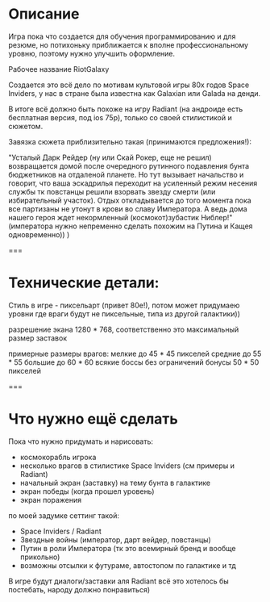 # Описание  

Игра пока что создается для обучения программированию и для резюме, но потихоньку приближается к вполне профессиональному уровню, поэтому нужно улучшить оформление.

Рабочее название RiotGalaxy

Создается это всё дело по мотивам культовой игры 80х годов Space Inviders, у нас в стране была известна как Galaxian или Galada на денди.

В итоге всё должно быть похоже на игру Radiant (на андроиде есть бесплатная версия, под ios 75р), только со своей стилистикой и сюжетом.

Завязка сюжета приблизительно такая (принимаются предложения!):

"Усталый Дарк Рейдер (ну или Скай Рокер, еще не решил) возвращается домой после очередного рутинного подавления бунта бюджетников на отдаленой планете.
  Но тут вызывает начальство и говорит, что ваша эскадрилья переходит на усиленный режим несения службы тк повстанцы решили взорвать звезду смерти 
  (или избирательный участок).
  Отдых откладывается до того момента пока все партизаны не утонут в крови во славу Императора. А ведь дома нашего героя ждет некормленный 
  (космокот)зубастик Ниблер!"
  (императора нужно непременно сделать похожим на Путина и Кащея одновременно)) )

===
# Технические детали:

Стиль в игре - пиксельарт (привет 80е!), потом может придумаею уровни где враги будут не пиксельные, типа из другой галактики))

разрешение экана 1280 * 768, соответственно это максимальный размер заставок

примерные размеры  врагов: 
мелкие до 45 * 45 пикселей
средние до 55 * 55
большие до 60 * 60
всякие боссы без ограничений
бонусы 50 * 50 пикселей


===
# Что нужно ещё сделать
Пока что нужно придумать и нарисовать:
- космокорабль игрока
- несколько врагов в стилистике Space Inviders (см примеры и Radiant)
- начальный экран (заставку) на тему бунта в галактике
- экран победы (когда прошел уровень)
- экран поражения

по моей задумке сеттинг такой:
- Space Inviders / Radiant
- Звездные войны (император, дарт вейдер, повстанцы)
- Путин в роли Императора (тк это всемирный бренд и вообще прикольно)
- возможны отсылки к футураме, автостопом по галактике и тд

В игре будут диалоги/заставки аля Radiant всё это хотелось бы постебать, народу должно понравиться)
